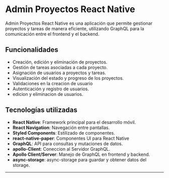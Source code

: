 # Admin Proyectos React Native

Admin Proyectos React Native es una aplicación que permite gestionar proyectos y tareas de manera eficiente, utilizando GraphQL para la comunicación entre el frontend y el backend.

## Funcionalidades

- Creación, edición y eliminación de proyectos.
- Gestión de tareas asociadas a cada proyecto.
- Asignación de usuarios a proyectos y tareas.
- Visualización del estado y progreso de los proyectos.
- Validaciones en la creacion de usuario
- Autenticación y registro de usuarios.
- edicion y eliminacion de usuarios.

## Tecnologías utilizadas

- **React Native**: Framework principal para el desarrollo móvil.
- **React Navigation**: Navegación entre pantallas.
- **Styled Components**: Estilizado de componentes.
- **react-native-paper**: Componentes UI para React Native
- **GraphQL**: API para consultas y mutaciones de datos.
- **apollo-Client**: Coneccion al Servidor GraphQL.
- **Apollo Client/Server**: Manejo de GraphQL en frontend y backend.
- **async-storage**: async-storage para guardar y obtener datos del storage.

---
